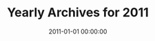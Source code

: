 ---
date: 2011-01-01 00:00:00
syndicated:
- type: plurk
  url: https://plurk.com/p/9wk9ys
title: Yearly Archives for 2011
---